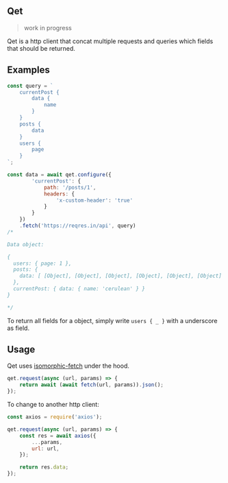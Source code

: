 ## Qet

> work in progress

Qet is a http client that concat multiple requests and queries which fields that should be returned.

## Examples

```js
const query = `
    currentPost {
        data {
            name
        }
    }
    posts {
        data
    }
    users {
        page
    }
`;

const data = await qet.configure({
        'currentPost': {
            path: '/posts/1',
            headers: {
                'x-custom-header': 'true'
            }
        }
    })
    .fetch('https://reqres.in/api', query)
/*

Data object:

{
  users: { page: 1 },
  posts: {
    data: [ [Object], [Object], [Object], [Object], [Object], [Object] ]
  },
  currentPost: { data: { name: 'cerulean' } }
}

*/
```

To return all fields for a object, simply write `users { _ }` with a underscore as field.

## Usage

Qet uses [isomorphic-fetch](https://www.npmjs.com/package/isomorphic-fetch) under the hood.

```js
qet.request(async (url, params) => {
    return await (await fetch(url, params)).json();
});
```

To change to another http client:

```js
const axios = require('axios');

qet.request(async (url, params) => {
    const res = await axios({
        ...params,
        url: url,
    });

    return res.data;
});
```
